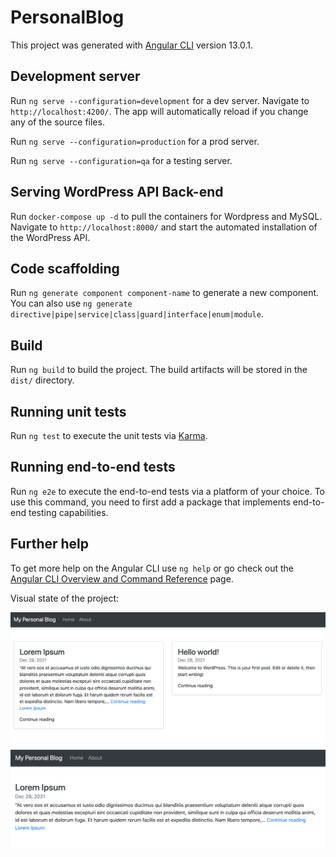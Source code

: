 # PersonalBlog

This project was generated with [Angular CLI](https://github.com/angular/angular-cli) version 13.0.1.

## Development server

Run `ng serve --configuration=development` for a dev server. Navigate to `http://localhost:4200/`. The app will automatically reload if you change any of the source files.

Run `ng serve --configuration=production` for a prod server.

Run `ng serve --configuration=qa` for a testing server.

## Serving WordPress API Back-end

Run `docker-compose up -d` to pull the containers for Wordpress and MySQL. Navigate to `http://localhost:8000/` and start the automated installation of the WordPress API.

## Code scaffolding

Run `ng generate component component-name` to generate a new component. You can also use `ng generate directive|pipe|service|class|guard|interface|enum|module`.

## Build

Run `ng build` to build the project. The build artifacts will be stored in the `dist/` directory.

## Running unit tests

Run `ng test` to execute the unit tests via [Karma](https://karma-runner.github.io).

## Running end-to-end tests

Run `ng e2e` to execute the end-to-end tests via a platform of your choice. To use this command, you need to first add a package that implements end-to-end testing capabilities.

## Further help

To get more help on the Angular CLI use `ng help` or go check out the [Angular CLI Overview and Command Reference](https://angular.io/cli) page.

Visual state of the project:

<img src="./images/screenshot.png" />

<img src="./images/screenshot_of_post.png" />
